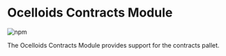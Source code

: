 # Ocelloids Contracts Module

![npm](https://img.shields.io/npm/v/sodazone/ocelloids-contracts?style=flat-square)

The Ocelloids Contracts Module provides support for the contracts pallet.


